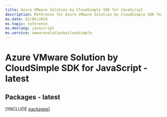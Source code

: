 ```yaml
---
title: Azure VMware Solution by CloudSimple SDK for JavaScript
description: Reference for Azure VMware Solution by CloudSimple SDK for JavaScript
ms.date: 02/06/2024
ms.topic: reference
ms.devlang: javascript
ms.service: vmwaresolutionbycloudsimple
---
```

# Azure VMware Solution by CloudSimple SDK for JavaScript - latest
## Packages - latest
[!INCLUDE [packages](vmware-solution-by-cloudsimple-index.md)]